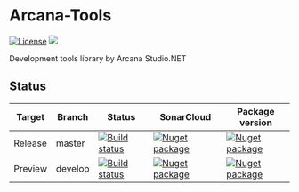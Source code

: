 # Arcana-Tools

<a target="_blank" href="https://opensource.org/licenses/MIT"><img src="https://img.shields.io/badge/license-MIT-blue.svg" alt="License" /></a>
<a target="_blank" href="https://twitter.com/guruumeditation"><img src="https://img.shields.io/twitter/follow/guruumeditation.svg?style=social" /></a>

Development tools library by Arcana Studio.NET


## Status

| Target | Branch | Status | SonarCloud | Package version |
|--------------|------------- | --------- | --------| --------|
| Release | master | <a target="_blank" href="https://dev.azure.com/equinoxe/Arcana%20Toolkit/_apis/build/status/Master-Publish?branchName=master"><img src="https://dev.azure.com/equinoxe/Arcana%20Toolkit/_apis/build/status/Master-Publish?branchName=master" alt="Build status" /></a> | <a target="_blank" href="https://sonarcloud.io/dashboard?id=Guruumeditation_Niko-HC2-SDK"><img src="https://sonarcloud.io/api/project_badges/measure?project=Guruumeditation_Arcana-Toolkit&metric=alert_status" alt="Nuget package" /></a> | <a target="_blank" href="https://www.nuget.org/packages/Net.ArcanaStudio.Toolkit/"><img src="https://img.shields.io/nuget/v/Net.ArcanaStudio.Toolkit.svg" alt="Nuget package" /></a> |
| Preview | develop | <a target="_blank" href="https://dev.azure.com/equinoxe/Arcana%20Toolkit/_apis/build/status/Develop-Publish?branchName=develop"><img src="https://dev.azure.com/equinoxe/Arcana%20Toolkit/_apis/build/status/Develop-Publish?branchName=develop" alt="Build status" /></a>| <a target="_blank" href="https://sonarcloud.io/dashboard?id=Guruumeditation_Niko-HC2-SDK"><img src="https://sonarcloud.io/api/project_badges/measure?project=Guruumeditation_Arcana-Toolkit&metric=alert_status" alt="Nuget package" /></a> | <a target="_blank" href="https://www.nuget.org/packages/Net.ArcanaStudio.Toolkit/"><img src="https://img.shields.io/nuget/vpre/Net.ArcanaStudio.Toolkit.svg" alt="Nuget package"/></a> |

